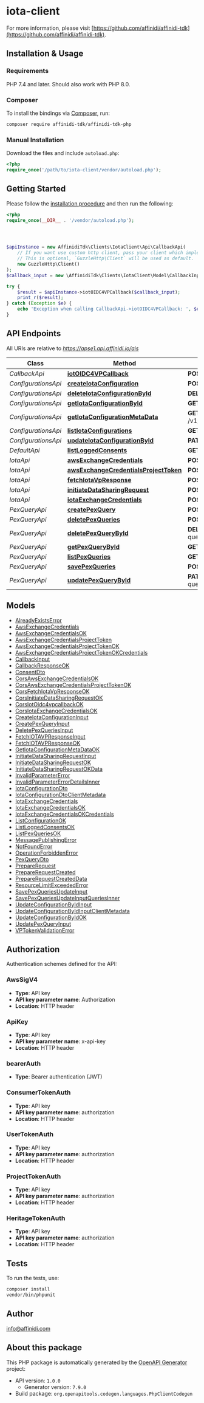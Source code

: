 # iota-client


For more information, please visit [https://github.com/affinidi/affinidi-tdk](https://github.com/affinidi/affinidi-tdk).

## Installation & Usage

### Requirements

PHP 7.4 and later.
Should also work with PHP 8.0.

### Composer

To install the bindings via [Composer](https://getcomposer.org/), run:

```bash
composer require affinidi-tdk/affinidi-tdk-php
```

### Manual Installation

Download the files and include `autoload.php`:

```php
<?php
require_once('/path/to/iota-client/vendor/autoload.php');
```

## Getting Started

Please follow the [installation procedure](#installation--usage) and then run the following:

```php
<?php
require_once(__DIR__ . '/vendor/autoload.php');




$apiInstance = new AffinidiTdk\Clients\IotaClient\Api\CallbackApi(
    // If you want use custom http client, pass your client which implements `GuzzleHttp\ClientInterface`.
    // This is optional, `GuzzleHttp\Client` will be used as default.
    new GuzzleHttp\Client()
);
$callback_input = new \AffinidiTdk\Clients\IotaClient\Model\CallbackInput(); // \AffinidiTdk\Clients\IotaClient\Model\CallbackInput | CallbackRequestInput

try {
    $result = $apiInstance->iotOIDC4VPCallback($callback_input);
    print_r($result);
} catch (Exception $e) {
    echo 'Exception when calling CallbackApi->iotOIDC4VPCallback: ', $e->getMessage(), PHP_EOL;
}

```

## API Endpoints

All URIs are relative to *https://apse1.api.affinidi.io/ais*

Class | Method | HTTP request | Description
------------ | ------------- | ------------- | -------------
*CallbackApi* | [**iotOIDC4VPCallback**](docs/Api/CallbackApi.md#iotoidc4vpcallback) | **POST** /v1/callback | 
*ConfigurationsApi* | [**createIotaConfiguration**](docs/Api/ConfigurationsApi.md#createiotaconfiguration) | **POST** /v1/configurations | 
*ConfigurationsApi* | [**deleteIotaConfigurationById**](docs/Api/ConfigurationsApi.md#deleteiotaconfigurationbyid) | **DELETE** /v1/configurations/{configurationId} | 
*ConfigurationsApi* | [**getIotaConfigurationById**](docs/Api/ConfigurationsApi.md#getiotaconfigurationbyid) | **GET** /v1/configurations/{configurationId} | 
*ConfigurationsApi* | [**getIotaConfigurationMetaData**](docs/Api/ConfigurationsApi.md#getiotaconfigurationmetadata) | **GET** /v1/projects/{projectId}/configurations/{configurationId}/metadata | 
*ConfigurationsApi* | [**listIotaConfigurations**](docs/Api/ConfigurationsApi.md#listiotaconfigurations) | **GET** /v1/configurations | 
*ConfigurationsApi* | [**updateIotaConfigurationById**](docs/Api/ConfigurationsApi.md#updateiotaconfigurationbyid) | **PATCH** /v1/configurations/{configurationId} | 
*DefaultApi* | [**listLoggedConsents**](docs/Api/DefaultApi.md#listloggedconsents) | **GET** /v1/logged-consents | 
*IotaApi* | [**awsExchangeCredentials**](docs/Api/IotaApi.md#awsexchangecredentials) | **POST** /v1/aws-exchange-credentials | 
*IotaApi* | [**awsExchangeCredentialsProjectToken**](docs/Api/IotaApi.md#awsexchangecredentialsprojecttoken) | **POST** /v1/aws-exchange-credentials/project-token | 
*IotaApi* | [**fetchIotaVpResponse**](docs/Api/IotaApi.md#fetchiotavpresponse) | **POST** /v1/fetch-iota-response | 
*IotaApi* | [**initiateDataSharingRequest**](docs/Api/IotaApi.md#initiatedatasharingrequest) | **POST** /v1/initiate-data-sharing-request | 
*IotaApi* | [**iotaExchangeCredentials**](docs/Api/IotaApi.md#iotaexchangecredentials) | **POST** /v1/exchange-credentials | 
*PexQueryApi* | [**createPexQuery**](docs/Api/PexQueryApi.md#createpexquery) | **POST** /v1/configurations/{configurationId}/pex-queries | 
*PexQueryApi* | [**deletePexQueries**](docs/Api/PexQueryApi.md#deletepexqueries) | **POST** /v1/configurations/{configurationId}/delete-queries | 
*PexQueryApi* | [**deletePexQueryById**](docs/Api/PexQueryApi.md#deletepexquerybyid) | **DELETE** /v1/configurations/{configurationId}/pex-queries/{queryId} | 
*PexQueryApi* | [**getPexQueryById**](docs/Api/PexQueryApi.md#getpexquerybyid) | **GET** /v1/configurations/{configurationId}/pex-queries/{queryId} | 
*PexQueryApi* | [**listPexQueries**](docs/Api/PexQueryApi.md#listpexqueries) | **GET** /v1/configurations/{configurationId}/pex-queries | 
*PexQueryApi* | [**savePexQueries**](docs/Api/PexQueryApi.md#savepexqueries) | **POST** /v1/configurations/{configurationId}/save-queries | 
*PexQueryApi* | [**updatePexQueryById**](docs/Api/PexQueryApi.md#updatepexquerybyid) | **PATCH** /v1/configurations/{configurationId}/pex-queries/{queryId} | 

## Models

- [AlreadyExistsError](docs/Model/AlreadyExistsError.md)
- [AwsExchangeCredentials](docs/Model/AwsExchangeCredentials.md)
- [AwsExchangeCredentialsOK](docs/Model/AwsExchangeCredentialsOK.md)
- [AwsExchangeCredentialsProjectToken](docs/Model/AwsExchangeCredentialsProjectToken.md)
- [AwsExchangeCredentialsProjectTokenOK](docs/Model/AwsExchangeCredentialsProjectTokenOK.md)
- [AwsExchangeCredentialsProjectTokenOKCredentials](docs/Model/AwsExchangeCredentialsProjectTokenOKCredentials.md)
- [CallbackInput](docs/Model/CallbackInput.md)
- [CallbackResponseOK](docs/Model/CallbackResponseOK.md)
- [ConsentDto](docs/Model/ConsentDto.md)
- [CorsAwsExchangeCredentialsOK](docs/Model/CorsAwsExchangeCredentialsOK.md)
- [CorsAwsExchangeCredentialsProjectTokenOK](docs/Model/CorsAwsExchangeCredentialsProjectTokenOK.md)
- [CorsFetchIotaVpResponseOK](docs/Model/CorsFetchIotaVpResponseOK.md)
- [CorsInitiateDataSharingRequestOK](docs/Model/CorsInitiateDataSharingRequestOK.md)
- [CorsIotOidc4vpcallbackOK](docs/Model/CorsIotOidc4vpcallbackOK.md)
- [CorsIotaExchangeCredentialsOK](docs/Model/CorsIotaExchangeCredentialsOK.md)
- [CreateIotaConfigurationInput](docs/Model/CreateIotaConfigurationInput.md)
- [CreatePexQueryInput](docs/Model/CreatePexQueryInput.md)
- [DeletePexQueriesInput](docs/Model/DeletePexQueriesInput.md)
- [FetchIOTAVPResponseInput](docs/Model/FetchIOTAVPResponseInput.md)
- [FetchIOTAVPResponseOK](docs/Model/FetchIOTAVPResponseOK.md)
- [GetIotaConfigurationMetaDataOK](docs/Model/GetIotaConfigurationMetaDataOK.md)
- [InitiateDataSharingRequestInput](docs/Model/InitiateDataSharingRequestInput.md)
- [InitiateDataSharingRequestOK](docs/Model/InitiateDataSharingRequestOK.md)
- [InitiateDataSharingRequestOKData](docs/Model/InitiateDataSharingRequestOKData.md)
- [InvalidParameterError](docs/Model/InvalidParameterError.md)
- [InvalidParameterErrorDetailsInner](docs/Model/InvalidParameterErrorDetailsInner.md)
- [IotaConfigurationDto](docs/Model/IotaConfigurationDto.md)
- [IotaConfigurationDtoClientMetadata](docs/Model/IotaConfigurationDtoClientMetadata.md)
- [IotaExchangeCredentials](docs/Model/IotaExchangeCredentials.md)
- [IotaExchangeCredentialsOK](docs/Model/IotaExchangeCredentialsOK.md)
- [IotaExchangeCredentialsOKCredentials](docs/Model/IotaExchangeCredentialsOKCredentials.md)
- [ListConfigurationOK](docs/Model/ListConfigurationOK.md)
- [ListLoggedConsentsOK](docs/Model/ListLoggedConsentsOK.md)
- [ListPexQueriesOK](docs/Model/ListPexQueriesOK.md)
- [MessagePublishingError](docs/Model/MessagePublishingError.md)
- [NotFoundError](docs/Model/NotFoundError.md)
- [OperationForbiddenError](docs/Model/OperationForbiddenError.md)
- [PexQueryDto](docs/Model/PexQueryDto.md)
- [PrepareRequest](docs/Model/PrepareRequest.md)
- [PrepareRequestCreated](docs/Model/PrepareRequestCreated.md)
- [PrepareRequestCreatedData](docs/Model/PrepareRequestCreatedData.md)
- [ResourceLimitExceededError](docs/Model/ResourceLimitExceededError.md)
- [SavePexQueriesUpdateInput](docs/Model/SavePexQueriesUpdateInput.md)
- [SavePexQueriesUpdateInputQueriesInner](docs/Model/SavePexQueriesUpdateInputQueriesInner.md)
- [UpdateConfigurationByIdInput](docs/Model/UpdateConfigurationByIdInput.md)
- [UpdateConfigurationByIdInputClientMetadata](docs/Model/UpdateConfigurationByIdInputClientMetadata.md)
- [UpdateConfigurationByIdOK](docs/Model/UpdateConfigurationByIdOK.md)
- [UpdatePexQueryInput](docs/Model/UpdatePexQueryInput.md)
- [VPTokenValidationError](docs/Model/VPTokenValidationError.md)

## Authorization

Authentication schemes defined for the API:
### AwsSigV4

- **Type**: API key
- **API key parameter name**: Authorization
- **Location**: HTTP header


### ApiKey

- **Type**: API key
- **API key parameter name**: x-api-key
- **Location**: HTTP header


### bearerAuth

- **Type**: Bearer authentication (JWT)

### ConsumerTokenAuth

- **Type**: API key
- **API key parameter name**: authorization
- **Location**: HTTP header


### UserTokenAuth

- **Type**: API key
- **API key parameter name**: authorization
- **Location**: HTTP header


### ProjectTokenAuth

- **Type**: API key
- **API key parameter name**: authorization
- **Location**: HTTP header


### HeritageTokenAuth

- **Type**: API key
- **API key parameter name**: authorization
- **Location**: HTTP header


## Tests

To run the tests, use:

```bash
composer install
vendor/bin/phpunit
```

## Author

info@affinidi.com

## About this package

This PHP package is automatically generated by the [OpenAPI Generator](https://openapi-generator.tech) project:

- API version: `1.0.0`
    - Generator version: `7.9.0`
- Build package: `org.openapitools.codegen.languages.PhpClientCodegen`
